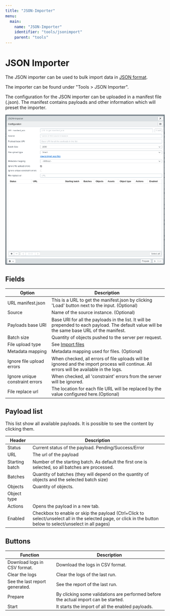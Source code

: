 ```yaml
---
title: "JSON-Importer"
menu:
  main:
    name: "JSON-Importer"
    identifier: "tools/jsonimport"
    parent: "tools"
---
```

# JSON Importer

The JSON importer can be used to bulk import data in [JSON format](/en/technical/datamanagement/jsonimport/).

The importer can be found under "Tools &gt; JSON Importer".

The configuration for the JSON importer can be uploaded in a manifest file \(.json\). The manifest contains payloads and other information which will preset the importer.



![](jsonimporter_en_en.png)



## Fields

| Option                          | Description                                                  |
| ------------------------------- | ------------------------------------------------------------ |
| URL manifest.json               | This is a URL to get the manifest.json by clicking 'Load' button next to the input. \(Optional) |
| Source                          | Name of the source instance. \(Optional)                     |
| Payloads base URI               | Base URI for all the payloads in the list. It will be prepended to each payload. The default value will be the same base URL of the manifest. |
| Batch size                      | Quantity of objects pushed to the server per request.        |
| File upload type                | See [Import files](../csvimport/examples/files/)             |
| Metadata mapping                | Metadata mapping used for files. (Optional)                  |
| Ignore file upload errors       | When checked, all errors of file uploads will be ignored and the import process will continue. All errors will be available in the logs. |
| Ignore unique constraint errors | When checked, all 'constraint' errors from the server will be ignored. |
| File replace url                | The location for each file URL will be replaced by the value configured here.(Optional) |



## Payload list

This list show all available payloads. It is possible to see the content by clicking them.

| Header         | Description                                                  |
| -------------- | ------------------------------------------------------------ |
| Status         | Current status of the payload. Pending/Success/Error         |
| URL            | The url of the payload                                       |
| Starting batch | Number of the starting batch. As default the first one is selected, so all batches are processed. |
| Batches        | Quantity of batches (they will depend on the quantity of objects and the selected batch size) |
| Objects        | Quantity of objects.                                         |
| Object type    |                                                              |
| Actions        | Opens the payload in a new tab.                              |
| Enabled        | Checkbox to enable or skip the payload (Ctrl+Click to select/unselect all in the selected page, or click in the button below to select/unselect in all pages) |



## Buttons

| Function                       | Description                                                  |
| ------------------------------ | ------------------------------------------------------------ |
| Download logs in CSV format.   | Download the logs in CSV format.                             |
| Clear the logs                 | Clear the logs of the last run.                              |
| See the last report generated. | See the report of the last run.                              |
| Prepare                        | By clicking some validations are performed before the actual import can be started. |
| Start                          | It starts the import of all the enabled payloads.            |



